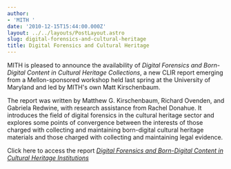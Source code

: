 ```yaml
---
author:
- 'MITH '
date: '2010-12-15T15:44:00.000Z'
layout: ../../layouts/PostLayout.astro
slug: digital-forensics-and-cultural-heritage
title: Digital Forensics and Cultural Heritage
---
```


MITH is pleased to announce the availability of _Digital Forensics and Born-Digital Content in Cultural Heritage Collections_, a new CLIR report emerging from a Mellon-sponsored workshop held last spring at the University of Maryland and led by MITH's own Matt Kirschenbaum.

The report was written by Matthew G. Kirschenbaum, Richard Ovenden, and Gabriela Redwine, with research assistance from Rachel Donahue. It introduces the field of digital forensics in the cultural heritage sector and explores some points of convergence between the interests of those charged with collecting and maintaining born-digital cultural heritage materials and those charged with collecting and maintaining legal evidence.

Click here to access the report [_Digital Forensics and Born-Digital Content in Cultural Heritage Institutions_](http://hdl.handle.net/1903/14722)